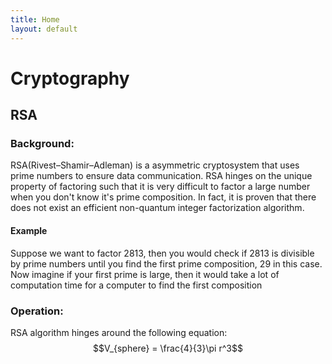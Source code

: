 ```yaml
---
title: Home
layout: default
---
```


<script
  src="https://cdn.mathjax.org/mathjax/latest/MathJax.js?config=TeX-AMS-MML_HTMLorMML"
  type="text/javascript">
</script>

# Cryptography
## RSA 
### Background:
RSA(Rivest–Shamir–Adleman) is a asymmetric cryptosystem that uses prime numbers to ensure data communication. RSA hinges on the unique property of factoring such that it is very difficult to factor a large number when you don't know it's prime composition. In fact, it is proven that there does not exist an efficient non-quantum integer factorization algorithm.

#### Example 
Suppose we want to factor 2813, then you would check if 2813 is divisible by prime numbers until you find the first prime composition, 29 in this case. Now imagine if your first prime is large, then it would take a lot of computation time for a computer to find the first composition

### Operation:
RSA algorithm hinges around the following equation:
$$V_{sphere} = \frac{4}{3}\pi r^3$$